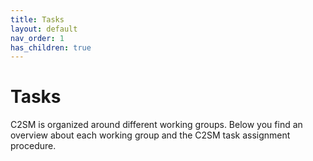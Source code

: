 ```yaml
---
title: Tasks
layout: default
nav_order: 1
has_children: true
---
```


# Tasks

C2SM is organized around different working groups. Below you find an overview about each working group 
and the C2SM task assignment procedure.

